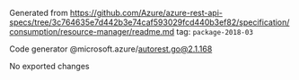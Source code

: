 Generated from https://github.com/Azure/azure-rest-api-specs/tree/3c764635e7d442b3e74caf593029fcd440b3ef82/specification/consumption/resource-manager/readme.md tag: `package-2018-03`

Code generator @microsoft.azure/autorest.go@2.1.168

No exported changes